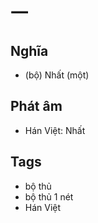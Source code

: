 # 一

## Nghĩa
* (bộ) Nhất (một)

## Phát âm
* Hán Việt: Nhất

## Tags
* bộ thủ
* bộ thủ 1 nét
* Hán Việt

<script>window.HANZI_FIELD='一';</script>
